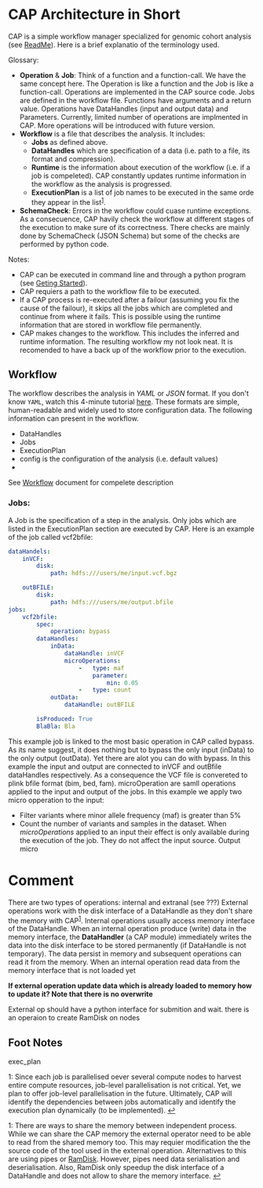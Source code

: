# CAP Architecture in Short

CAP is a simple workflow manager specialized for genomic cohort analysis (see [ReadMe](../README.md)).
Here is a brief explanatio of the terminology used.

Glossary:
- **Operation** & **Job**: Think of a function and a function-call. We have the same concept here. The Operation is like a function and the Job is like a function-call. Operations are implemented in the CAP source code. Jobs are defined in the workflow file. Functions have arguments and a return value. Operations have DataHandles (input and output data) and Parameters. Currently, limited number of operations are implmented in CAP. More operations will be introduced with future version.
- **Workflow** is a file that describes the analysis. It includes: 
    - **Jobs** as defined above.
    - **DataHandles** which are specification of a data (i.e. path to a file, its format and compression). 
    - **Runtime** is the information about execution of the workflow (i.e. if a job is compeleted). CAP constantly updates runtime information in the workflow as the analysis is progressed. 
    - **ExecutionPlan** is a list of job names to be executed in the same orde they appear in the list<sup id="ret_exec_plan">[1](#fn_exec_plan)</sup>.
- **SchemaCheck**: Errors in the workflow could cuase runtime exceptions. As a consecuence, CAP havily check the workflow at different stages of the execution to make sure of its correctness. There checks are mainly done by SchemaCheck (JSON Schema) but some of the checks are performed by python code.

Notes: 
- CAP can be executed in command line and through a python program (see [Geting Started](GetingStarted.md)).
- CAP requiers a path to the workflow file to be executed.
- If a CAP process is re-executed after a failour (assuming you fix the cause of the failour), it skips all the jobs which are completed and continue from where it fails. This is possible using the runtime information that are stored in workflow file permanently.
- CAP makes changes to the workflow. This includes the inferred and runtime information. The resulting workflow my not look neat. It is recomended to have a back up of the workflow prior to the execution.
## Workflow
The workflow describes the analysis in *YAML* or *JSON* format.
If you don't know `YAML`, watch this 4-minute tutorial [here](https://youtu.be/0fbnyS_lHW4).
These formats are simple, human-readable and widely used to store configuration data.
The following information can present in the workflow. 
- DataHandles
- Jobs
- ExecutionPlan
- config is the configuration of the analysis (i.e. default values)
- 

See [Workflow](Workflow.md) document for compelete description


### Jobs:
A Job is the specification of a step in the analysis. Only jobs which are listed in the ExecutionPlan section are executed by CAP. Here is an example of the job called vcf2bfile:

```yaml
dataHandels:
    inVCF:
        disk:
            path: hdfs:///users/me/input.vcf.bgz

    outBFILE:
        disk:
            path: hdfs:///users/me/output.bfile
jobs:
    vcf2bfile:
        spec:
            operation: bypass
        dataHandles:
            inData:
                dataHandle: inVCF
                microOperations:
                    -   type: maf
                        parameter:
                            min: 0.05
                    -   type: count
            outData:
                dataHandle: outBFILE

        isProduced: True
        BlaBla: Bla
```

This example job is linked to the most basic operation in CAP called bypass.
As its name suggest, it does nothing but to bypass the only input (inData) to the only output (outData).
Yet there are alot you can do with bypass.
In this example the input and output are connected to inVCF and outBfile dataHandles respectively.
As a consequence the VCF file is convereted to plink bfile format (bim, bed, fam).
microOperation are samll operations applied to the input and output of the jobs.
In this example we apply two micro opperation to the input:
- Filter variants where minor allele frequency (maf) is greater than 5%
- Count the number of variants and samples in the dataset. 
When *microOperations* applied to an input their effect is only available during the execution of the job.
They do not affect the input source.
Output micro 


# Comment
There are two types of operations: internal and extranal (see ???)
External operations work with the disk interface of a DataHandle as they don't share the memory with CAP<sup id="ret_shared_mem">[1](#fn_shared_mem)</sup>.
Internal operations usually access memory interface of the DataHandle.
When an internal operation produce (write) data in the memory interface, the **DataHandler** (a CAP module) immediately writes the data into the disk interface to be stored permanently (if DataHandle is not temporary).
The data persist in memory and subsequent operations can read it from the memory.
When an internal operation read data from the memory interface that is not loaded yet

**If external operation update data which is already loaded to memory how to update it? Note that there is no overwrite**

External op should have a python interface for submition and wait.
there is an operaion to create RamDisk on nodes


## Foot Notes
exec_plan

<a name="fn_exec_plan">1</a>: Since each job is parallelised oever several compute nodes to harvest entire compute resources, job-level parallelisation is not critical. Yet, we plan to offer job-level parallelisation in the future. Ultimately, CAP will identify the dependencies between jobs automatically and identify the execution plan dynamically (to be implemented). [↩](#ret_exec_plan)


<a name="fn_shared_mem">1</a>: There are ways to share the memory between independent process. While we can share the CAP memory the external operator need to be able to read from the shared memory too. This may requier modification the the source code of the tool used in the external operation. Alternatives to this are using pipes or [RamDisk](https://en.wikipedia.org/wiki/RAM_drive). However, pipes need data serialisation and deserialisation. Also, RamDisk only speedup the disk interface of a DataHandle and does not allow to share the memory interface. [↩](#ret_shared_mem)

